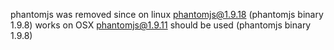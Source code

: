 phantomjs was removed since on linux phantomjs@1.9.18 (phantomjs binary 1.9.8)
works
on OSX phantomjs@1.9.11 should be used (phantomjs binary 1.9.8)
